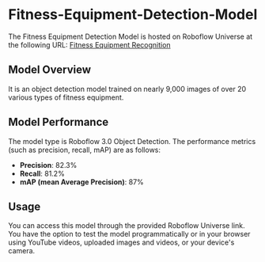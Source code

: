 # Fitness-Equipment-Detection-Model
The Fitness Equipment Detection Model is hosted on Roboflow Universe at the following URL: [Fitness Equipment Recognition](https://universe.roboflow.com/fitness-equipment-recognition-colin-pruzek/fitness-equipment-recognition-wlluo)
## Model Overview
It is an object detection model trained on nearly 9,000 images of over 20 various types of fitness equipment.
## Model Performance

The model type is Roboflow 3.0 Object Detection. The performance metrics (such as precision, recall, mAP) are as follows:

- **Precision**: 82.3%
- **Recall**: 81.2%
- **mAP (mean Average Precision)**: 87%
## Usage
You can access this model through the provided Roboflow Universe link. You have the option to test the model programmatically or in your browser using YouTube videos, uploaded images and videos, or your device's camera.
